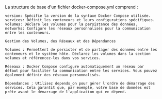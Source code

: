 La structure de base d'un fichier docker-compose.yml comprend :

    version: Spécifie la version de la syntaxe Docker Compose utilisée.
    services: Définit les conteneurs et leurs configurations spécifiques.
    volumes: Déclare les volumes pour la persistance des données.
    networks: Configure les réseaux personnalisés pour la communication entre les conteneurs.

    Gestion des Volumes, des Réseaux et des Dépendances

    Volumes : Permettent de persister et de partager des données entre les conteneurs et le système hôte. Déclarez les volumes dans la section volumes et référencez-les dans vos services.

    Réseaux : Docker Compose configure automatiquement un réseau par défaut pour faciliter la communication entre les services. Vous pouvez également définir des réseaux personnalisés.

    Dépendances : Utilisez depends_on pour gérer l'ordre de démarrage des services. Cela garantit que, par exemple, votre base de données est prête avant le démarrage de l'application qui en dépend.
